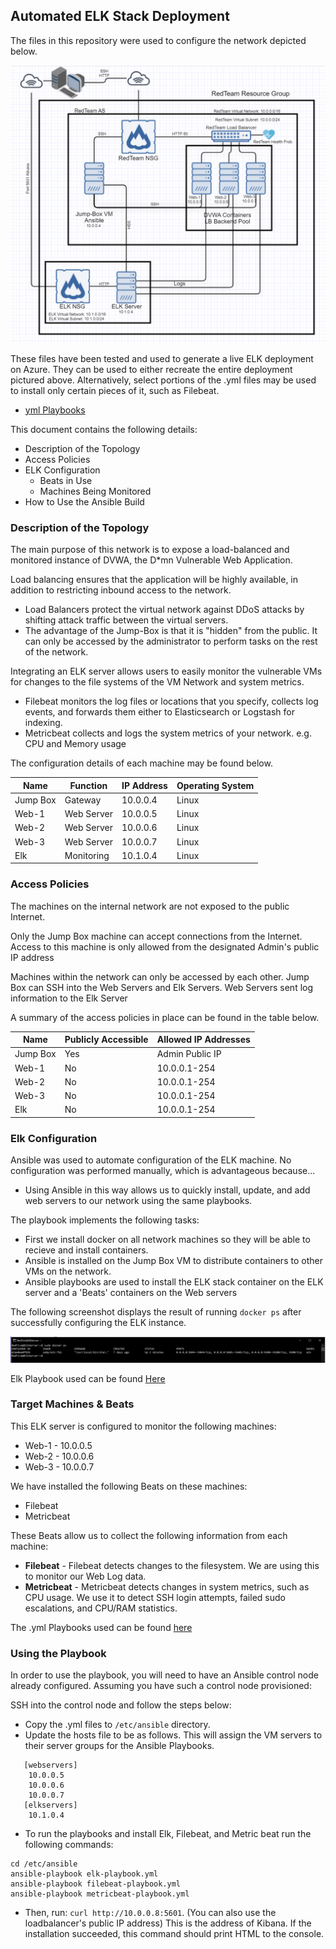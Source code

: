 ## Automated ELK Stack Deployment

The files in this repository were used to configure the network depicted below.

![alt text](https://github.com/CoreyJay44/Cyber-Security-Project1/blob/main/Images/RedTeam%20Virtual%20Network%20Topology.PNG "RedTeam Net")

These files have been tested and used to generate a live ELK deployment on Azure. They can be used to either recreate the entire deployment pictured above. Alternatively, select portions of the .yml files may be used to install only certain pieces of it, such as Filebeat.

  - [yml Playbooks](https://github.com/CoreyJay44/Cyber-Security-Project1/tree/main/YML%20Playbooks)

This document contains the following details:
- Description of the Topology
- Access Policies
- ELK Configuration
  - Beats in Use
  - Machines Being Monitored
- How to Use the Ansible Build


### Description of the Topology

The main purpose of this network is to expose a load-balanced and monitored instance of DVWA, the D*mn Vulnerable Web Application.

Load balancing ensures that the application will be highly available, in addition to restricting inbound access to the network.
- Load Balancers protect the virtual network against DDoS attacks by shifting attack traffic between the virtual servers. 
- The advantage of the Jump-Box is that it is "hidden" from the public. It can only be accessed by the administrator to perform tasks on the rest of the network.

Integrating an ELK server allows users to easily monitor the vulnerable VMs for changes to the file systems of the VM Network and system metrics.
- Filebeat monitors the log files or locations that you specify, collects log events, and forwards them either to Elasticsearch or Logstash for indexing.
- Metricbeat collects and logs the system metrics of your network. e.g. CPU and Memory usage

The configuration details of each machine may be found below.

| Name     | Function  | IP Address | Operating System |
|----------|-----------|------------|------------------|
| Jump Box | Gateway   | 10.0.0.4   | Linux            |
| Web-1    | Web Server| 10.0.0.5   | Linux            |
| Web-2    | Web Server| 10.0.0.6   | Linux            |
| Web-3    | Web Server| 10.0.0.7   | Linux            |
| Elk      | Monitoring| 10.1.0.4   | Linux            |

### Access Policies

The machines on the internal network are not exposed to the public Internet. 

Only the Jump Box machine can accept connections from the Internet. Access to this machine is only allowed from the designated Admin's public IP address

Machines within the network can only be accessed by each other. Jump Box can SSH into the Web Servers and Elk Servers. Web Servers sent log information to the Elk Server


A summary of the access policies in place can be found in the table below.

| Name     | Publicly Accessible | Allowed IP Addresses |
|----------|---------------------|----------------------|
| Jump Box | Yes                 | Admin Public IP      |
| Web-1    | No                  | 10.0.0.1-254         |
| Web-2    | No                  | 10.0.0.1-254         |
| Web-3    | No                  | 10.0.0.1-254         |
| Elk      | No                  | 10.0.0.1-254         |

### Elk Configuration

Ansible was used to automate configuration of the ELK machine. No configuration was performed manually, which is advantageous because...
- Using Ansible in this way allows us to quickly install, update, and add web servers to our network using the same playbooks.

The playbook implements the following tasks:
- First we install docker on all network machines so they will be able to recieve and install containers. 
- Ansible is installed on the Jump Box VM to distribute containers to other VMs on the network. 
- Ansible playbooks are used to install the ELK stack container on the ELK server and a 'Beats' containers on the Web servers

The following screenshot displays the result of running `docker ps` after successfully configuring the ELK instance.

![alt text](https://github.com/CoreyJay44/Cyber-Security-Project1/blob/main/Images/Docker%20ps.PNG "Docker ps")

Elk Playbook used can be found [Here](https://github.com/CoreyJay44/Cyber-Security-Project1/blob/main/YML%20Playbooks/elk-playbook.yml)



### Target Machines & Beats
This ELK server is configured to monitor the following machines:
- Web-1 - 10.0.0.5
- Web-2 - 10.0.0.6
- Web-3 - 10.0.0.7

We have installed the following Beats on these machines:
- Filebeat
- Metricbeat

These Beats allow us to collect the following information from each machine:
- <b>Filebeat</b> - Filebeat detects changes to the filesystem. We are using this to monitor our Web Log data. 
- <b>Metricbeat</b> - Metricbeat detects changes in system metrics, such as CPU usage. We use it to detect SSH login attempts, failed sudo escalations, and CPU/RAM statistics.

The .yml Playbooks used can be found [here](https://github.com/CoreyJay44/Cyber-Security-Project1/tree/main/YML%20Playbooks)

### Using the Playbook
In order to use the playbook, you will need to have an Ansible control node already configured. Assuming you have such a control node provisioned: 

SSH into the control node and follow the steps below:
- Copy the .yml files to `/etc/ansible` directory.
- Update the hosts file to be as follows. This will assign the VM servers to their server groups for the Ansible Playbooks. 
``` 
   [webservers]
    10.0.0.5
    10.0.0.6
    10.0.0.7
   [elkservers]
    10.1.0.4
```
 - To run the playbooks and install Elk, Filebeat, and Metric beat run the following commands:
```
cd /etc/ansible
ansible-playbook elk-playbook.yml
ansible-playbook filebeat-playbook.yml
ansible-playbook metricbeat-playbook.yml 
```

- Then, run: `curl http://10.0.0.8:5601`. (You can also use the loadbalancer's public IP address) This is the address of Kibana. If the installation succeeded, this command should print HTML to the console.
